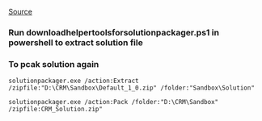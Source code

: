 [Source](https://gist.github.com/maestrotex/b7b9ab8dad9d54181e08ccc69fb4b9b1)
### Run downloadhelpertoolsforsolutionpackager.ps1 in powershell to extract solution file

### To pcak solution again
```
solutionpackager.exe /action:Extract /zipfile:"D:\CRM\Sandbox\Default_1_0.zip" /folder:"Sandbox\Solution"

solutionpackager.exe /action:Pack /folder:"D:\CRM\Sandbox" /zipfile:CRM_Solution.zip"
```
